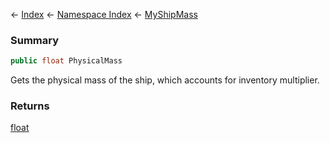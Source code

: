 ← [Index](Api-Index) ← [Namespace Index](Namespace-Index) ← [MyShipMass](Sandbox.ModAPI.Ingame.MyShipMass)

### Summary

```csharp
public float PhysicalMass
```

Gets the physical mass of the ship, which accounts for inventory multiplier.

### Returns

[float](https://docs.microsoft.com/en-us/dotnet/api/system.single?view=netframework-4.6)

